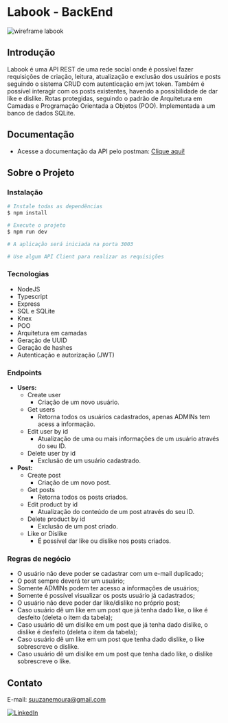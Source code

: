 # Labook - BackEnd

![wireframe labook](https://user-images.githubusercontent.com/29845719/216036534-2b3dfb48-7782-411a-bffd-36245b78594e.png)

## Introdução

Labook é uma API REST de uma rede social onde é possível fazer requisições de criação, leitura, atualização e exclusão dos usuários e posts seguindo o sistema CRUD com autenticação em jwt token. Também é possível interagir com os posts existentes, havendo a possibilidade de dar like e dislike. Rotas protegidas, seguindo o padrão de Arquitetura em Camadas e Programação Orientada a Objetos (POO). Implementada a um banco de dados SQLite.

## Documentação

- Acesse a documentação da API pelo postman: [Clique aqui!](https://documenter.getpostman.com/view/25826545/2s93eYUBv6)

## Sobre o Projeto

### Instalação

```bash
# Instale todas as dependências
$ npm install

# Execute o projeto
$ npm run dev

# A aplicação será iniciada na porta 3003

# Use algum API Client para realizar as requisições
```

### Tecnologias

- NodeJS
- Typescript
- Express
- SQL e SQLite
- Knex
- POO
- Arquitetura em camadas
- Geração de UUID
- Geração de hashes
- Autenticação e autorização (JWT)

### Endpoints

- **Users:**
  - Create user
    - Criação de um novo usuário.
  - Get users
    - Retorna todos os usuários cadastrados, apenas ADMINs tem acess a informação.
  - Edit user by id
    - Atualização de uma ou mais informações de um usuário através do seu ID.
  - Delete user by id
    - Exclusão de um usuário cadastrado.
- **Post:**
  - Create post
    - Criação de um novo post.
  - Get posts
    - Retorna todos os posts criados.
  - Edit product by id
    - Atualização do conteúdo de um post através do seu ID.
  - Delete product by id
    - Exclusão de um post criado.
  - Like or Dislike
    - É possível dar like ou dislike nos posts criados.

### Regras de negócio

- O usuário não deve poder se cadastrar com um e-mail duplicado;
- O post sempre deverá ter um usuário;
- Somente ADMINs podem ter acesso a informações de usuários;
- Somente é possível visualizar os posts usuário já cadastrados;
- O usuário não deve poder dar like/dislike no próprio post;
- Caso usuário dê um like em um post que já tenha dado like, o like é desfeito (deleta o item da tabela);
- Caso usuário dê um dislike em um post que já tenha dado dislike, o dislike é desfeito (deleta o item da tabela);
- Caso usuário dê um like em um post que tenha dado dislike, o like sobrescreve o dislike.
- Caso usuário dê um dislike em um post que tenha dado like, o dislike sobrescreve o like.

## Contato

E-mail: suuzanemoura@gmail.com

[![LinkedIn](https://img.shields.io/badge/LinkedIn-0077B5?style=for-the-badge&logo=linkedin&logoColor=white)](https://www.linkedin.com/in/suuzanemoura/)
